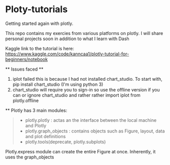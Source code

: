 # Ploty-tutorials
Getting started again with plotly. 

This repo contains my exercies from various platforms on plotly. I will share personal projects soon in addition to what I learn with Dash

Kaggle link to the tutorial is here: https://www.kaggle.com/code/kanncaa1/plotly-tutorial-for-beginners/notebook

** Issues faced **
1. iplot failed this is because I had not installed chart_studio. To start with, pip install chart_studio (I'm using python 3)
2. chart_studio will require you to sign-in so use the offline version if you can or ignore chart_studio and rather rather import iplot from plotly.offline

** Plotly has 3 main modules:
>* plotly.plotly : actas an the interface between the local machine and Plotly
>* plotly.graph_objects : contains objects such as Figure, layout, data and plot definitions
>* plotly.tools(deprecate, plotly.subplots)

Plotly.express module can create the entire Figure at once. Inherently, it uses the graph_objects